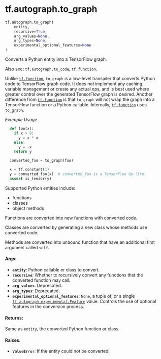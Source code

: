 <div itemscope itemtype="http://developers.google.com/ReferenceObject">
<meta itemprop="name" content="tf.autograph.to_graph" />
<meta itemprop="path" content="Stable" />
</div>

# tf.autograph.to_graph

``` python
tf.autograph.to_graph(
    entity,
    recursive=True,
    arg_values=None,
    arg_types=None,
    experimental_optional_features=None
)
```

Converts a Python entity into a TensorFlow graph.

Also see: <a href="../../tf/autograph/to_code.md"><code>tf.autograph.to_code</code></a>, <a href="../../tf/function.md"><code>tf.function</code></a>.

Unlike <a href="../../tf/function.md"><code>tf.function</code></a>, `to_graph` is a low-level transpiler that converts
Python code to TensorFlow graph code. It does not implement any caching,
variable management or create any actual ops, and is best used where greater
control over the generated TensorFlow graph is desired. Another difference
from <a href="../../tf/function.md"><code>tf.function</code></a> is that `to_graph` will not wrap the graph into a
TensorFlow function or a Python callable. Internally, <a href="../../tf/function.md"><code>tf.function</code></a> uses
`to_graph`.

_Example Usage_

```python
  def foo(x):
    if x > 0:
      y = x * x
    else:
      y = -x
    return y

  converted_foo = to_graph(foo)

  x = tf.constant(1)
  y = converted_foo(x)  # converted_foo is a TensorFlow Op-like.
  assert is_tensor(y)
```

Supported Python entities include:
  * functions
  * classes
  * object methods

Functions are converted into new functions with converted code.

Classes are converted by generating a new class whose methods use converted
code.

Methods are converted into unbound function that have an additional first
argument called `self`.

#### Args:

* <b>`entity`</b>: Python callable or class to convert.
* <b>`recursive`</b>: Whether to recursively convert any functions that the converted
    function may call.
* <b>`arg_values`</b>: Deprecated.
* <b>`arg_types`</b>: Deprecated.
* <b>`experimental_optional_features`</b>: `None`, a tuple of, or a single
    <a href="../../tf/autograph/experimental/Feature.md"><code>tf.autograph.experimental.Feature</code></a> value. Controls the use of optional
    features in the conversion process.


#### Returns:

Same as `entity`, the converted Python function or class.


#### Raises:

* <b>`ValueError`</b>: If the entity could not be converted.